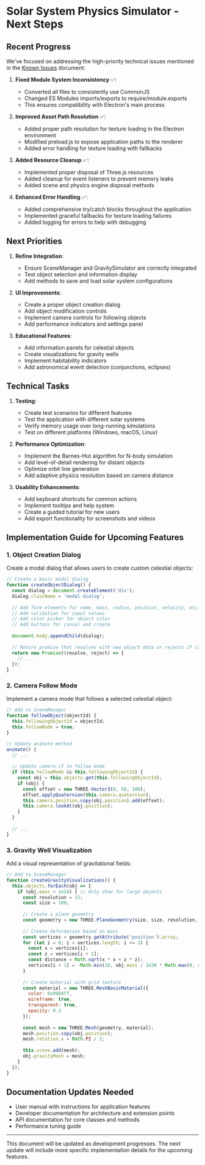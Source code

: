 # Solar System Physics Simulator - Next Steps

## Recent Progress

We've focused on addressing the high-priority technical issues mentioned in the [Known Issues](docs/KNOWN_ISSUES.md) document:

1. **Fixed Module System Inconsistency** ✅:
   - Converted all files to consistently use CommonJS
   - Changed ES Modules imports/exports to require/module.exports
   - This ensures compatibility with Electron's main process

2. **Improved Asset Path Resolution** ✅:
   - Added proper path resolution for texture loading in the Electron environment
   - Modified preload.js to expose application paths to the renderer
   - Added error handling for texture loading with fallbacks

3. **Added Resource Cleanup** ✅:
   - Implemented proper disposal of Three.js resources
   - Added cleanup for event listeners to prevent memory leaks
   - Added scene and physics engine disposal methods

4. **Enhanced Error Handling** ✅:
   - Added comprehensive try/catch blocks throughout the application
   - Implemented graceful fallbacks for texture loading failures
   - Added logging for errors to help with debugging

## Next Priorities

1. **Refine Integration**:
   - Ensure SceneManager and GravitySimulator are correctly integrated
   - Test object selection and information display
   - Add methods to save and load solar system configurations

2. **UI Improvements**:
   - Create a proper object creation dialog
   - Add object modification controls
   - Implement camera controls for following objects
   - Add performance indicators and settings panel

3. **Educational Features**:
   - Add information panels for celestial objects
   - Create visualizations for gravity wells
   - Implement habitability indicators
   - Add astronomical event detection (conjunctions, eclipses)

## Technical Tasks

1. **Testing**:
   - Create test scenarios for different features
   - Test the application with different solar systems
   - Verify memory usage over long-running simulations
   - Test on different platforms (Windows, macOS, Linux)

2. **Performance Optimization**:
   - Implement the Barnes-Hut algorithm for N-body simulation
   - Add level-of-detail rendering for distant objects
   - Optimize orbit line generation
   - Add adaptive physics resolution based on camera distance

3. **Usability Enhancements**:
   - Add keyboard shortcuts for common actions
   - Implement tooltips and help system
   - Create a guided tutorial for new users
   - Add export functionality for screenshots and videos

## Implementation Guide for Upcoming Features

### 1. Object Creation Dialog

Create a modal dialog that allows users to create custom celestial objects:

```javascript
// Create a basic modal dialog
function createObjectDialog() {
  const dialog = document.createElement('div');
  dialog.className = 'modal-dialog';
  
  // Add form elements for name, mass, radius, position, velocity, etc.
  // Add validation for input values
  // Add color picker for object color
  // Add buttons for cancel and create
  
  document.body.appendChild(dialog);
  
  // Return promise that resolves with new object data or rejects if canceled
  return new Promise((resolve, reject) => {
    // ...
  });
}
```

### 2. Camera Follow Mode

Implement a camera mode that follows a selected celestial object:

```javascript
// Add to SceneManager
function followObject(objectId) {
  this.followingObjectId = objectId;
  this.followMode = true;
}

// Update animate method
animate() {
  // ...
  
  // Update camera if in follow mode
  if (this.followMode && this.followingObjectId) {
    const obj = this.objects.get(this.followingObjectId);
    if (obj) {
      const offset = new THREE.Vector3(0, 50, 100);
      offset.applyQuaternion(this.camera.quaternion);
      this.camera.position.copy(obj.position).add(offset);
      this.camera.lookAt(obj.position);
    }
  }
  
  // ...
}
```

### 3. Gravity Well Visualization

Add a visual representation of gravitational fields:

```javascript
// Add to SceneManager
function createGravityVisualizations() {
  this.objects.forEach(obj => {
    if (obj.mass > 1e24) { // Only show for large objects
      const resolution = 32;
      const size = 100;
      
      // Create a plane geometry
      const geometry = new THREE.PlaneGeometry(size, size, resolution, resolution);
      
      // Create deformation based on mass
      const vertices = geometry.getAttribute('position').array;
      for (let i = 0; i < vertices.length; i += 3) {
        const x = vertices[i];
        const z = vertices[i + 2];
        const distance = Math.sqrt(x * x + z * z);
        vertices[i + 1] = -Math.min(10, obj.mass / 1e30 * Math.max(0, size/2 - distance));
      }
      
      // Create material with grid texture
      const material = new THREE.MeshBasicMaterial({
        color: 0x0088ff,
        wireframe: true,
        transparent: true,
        opacity: 0.3
      });
      
      const mesh = new THREE.Mesh(geometry, material);
      mesh.position.copy(obj.position);
      mesh.rotation.x = Math.PI / 2;
      
      this.scene.add(mesh);
      obj.gravityMesh = mesh;
    }
  });
}
```

## Documentation Updates Needed

- User manual with instructions for application features
- Developer documentation for architecture and extension points
- API documentation for core classes and methods
- Performance tuning guide

---

This document will be updated as development progresses. The next update will include more specific implementation details for the upcoming features.
